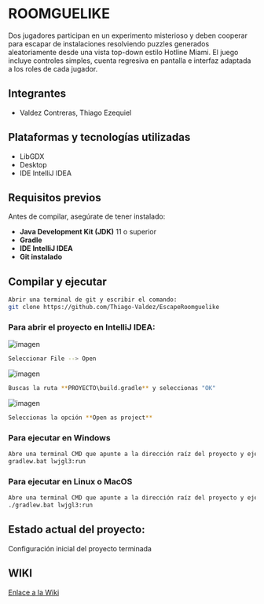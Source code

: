 
# ROOMGUELIKE

Dos jugadores participan en un experimento misterioso y deben cooperar para escapar de instalaciones resolviendo puzzles generados aleatoriamente desde una vista top-down estilo Hotline Miami. El juego incluye controles simples, cuenta regresiva en pantalla e interfaz adaptada a los roles de cada jugador.


## Integrantes

- Valdez Contreras, Thiago Ezequiel


## Plataformas  y tecnologías utilizadas

- LibGDX
- Desktop
- IDE IntelliJ IDEA


## Requisitos previos

Antes de compilar, asegúrate de tener instalado:

- **Java Development Kit (JDK)** 11 o superior
- **Gradle**
- **IDE IntelliJ IDEA**
- **Git instalado**

## Compilar y ejecutar

```bash
Abrir una terminal de git y escribir el comando:
git clone https://github.com/Thiago-Valdez/EscapeRoomguelike
```

### Para abrir el proyecto en IntelliJ IDEA:
![imagen](https://github.com/user-attachments/assets/3ee6c604-0122-4e90-b2aa-49ae399b69eb)
```bash
Seleccionar File --> Open
```

![imagen](https://github.com/user-attachments/assets/547b1fac-2b63-4163-9aa8-61c8d56f717b)
```bash
Buscas la ruta **PROYECTO\build.gradle** y seleccionas "OK"
```

![imagen](https://github.com/user-attachments/assets/981346de-5527-4260-b4e0-91f88a1a0d69)
```bash
Seleccionas la opción **Open as project**
```

### Para ejecutar en Windows

```bash
Abre una terminal CMD que apunte a la dirección raíz del proyecto y ejecuta:
gradlew.bat lwjgl3:run
```

### Para ejecutar en Linux o MacOS

```bash
Abre una terminal CMD que apunte a la dirección raíz del proyecto y ejecuta:
./gradlew.bat lwjgl3:run
```
## Estado actual del proyecto:

Configuración inicial del proyecto terminada


## WIKI

[Enlace a la Wiki](https://github.com/Thiago-Valdez/EscapeRoomguelike/wiki) 




